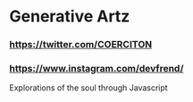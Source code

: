 # Generative Artz

### https://twitter.com/COERCITON
### https://www.instagram.com/devfrend/

Explorations of the soul through Javascript